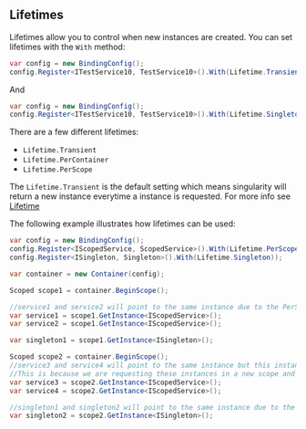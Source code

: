 ## Lifetimes
Lifetimes allow you to control when new instances are created. You can set lifetimes with the `With` method:
```cs
var config = new BindingConfig();
config.Register<ITestService10, TestService10>().With(Lifetime.Transient);
```
And
```cs
var config = new BindingConfig();
config.Register<ITestService10, TestService10>().With(Lifetime.Singleton);
```

There are a few different lifetimes:
- `Lifetime.Transient`
- `Lifetime.PerContainer`
- `Lifetime.PerScope`

The `Lifetime.Transient` is the default setting which means singularity will return a new instance everytime a instance is requested. For more info see [Lifetime](~/api/Singularity.Lifetime.yml)

The following example illustrates how lifetimes can be used:
```cs
var config = new BindingConfig();
config.Register<IScopedService, ScopedService>().With(Lifetime.PerScope));
config.Register<ISingleton, Singleton>().With(Lifetime.Singleton));

var container = new Container(config);

Scoped scope1 = container.BeginScope();

//service1 and service2 will point to the same instance due to the PerScope lifetime
var service1 = scope1.GetInstance<IScopedService>();
var service2 = scope1.GetInstance<IScopedService>();

var singleton1 = scope1.GetInstance<ISingleton>();

Scoped scope2 = container.BeginScope();
//service3 and service4 will point to the same instance but this instance is not the same as the one that service1 and service2 point to.
//This is because we are requesting these instances in a new scope and the services are registered as PerScope
var service3 = scope2.GetInstance<IScopedService>();
var service4 = scope2.GetInstance<IScopedService>();

//singleton1 and singleton2 will point to the same instance due to the Singleton lifetime
var singleton2 = scope2.GetInstance<ISingleton>();
```